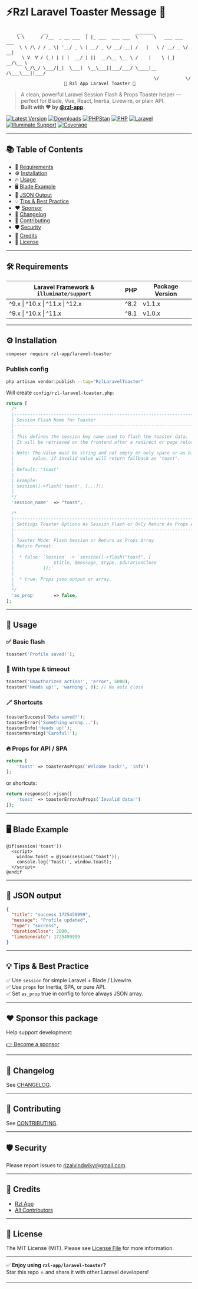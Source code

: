 # ⚡️Rzl Laravel Toaster Message 🚀

```
    __        __              _                  _______
    \ \      / /__  _ __ ___  | |_ ___  ___ ___  \      \   ___ ___  ___
     \ \ /\ / / _ \| '__/ _ \ | __/ _ \/ __/ __| /   |   \ / __/ _ \/ __|
      \ V  V / (_) | | |  __/ | ||  __/\__ \__ \ /    |    \ (_|  __/\__ \
       \_/\_/ \___/|_|  \___|  \__\___||___/___/ \____|__  /\___\___||___/
                                                        \/          \/
                      🚀 Rzl App Laravel Toaster 🚀

```

> A clean, powerful Laravel Session Flash & Props Toaster helper —  
> perfect for Blade, Vue, React, Inertia, Livewire, or plain API.  
> **Built with ❤️ by [@rzl-app](https://github.com/rzl-app).**

[![Latest Version](https://img.shields.io/packagist/v/rzl-app/laravel-toaster?style=flat-rounded&color=green)](https://packagist.org/packages/rzl-app/laravel-toaster)
[![Downloads](https://img.shields.io/packagist/dt/rzl-app/laravel-toaster?style=flat-rounded&color=blue)](https://packagist.org/packages/rzl-app/laravel-toaster)
[![PHPStan](https://img.shields.io/badge/phpstan-level%208-brightgreen?style=flat-rounded)](https://phpstan.org)
[![PHP](https://img.shields.io/badge/PHP-^8.2-blue?style=flat-rounded)](https://www.php.net)
[![Laravel](https://img.shields.io/badge/Laravel-^9.x%20|%20^10.x%20|%20^11.x%20|%20^12.x-red?style=flat-rounded)](https://laravel.com)
[![Illuminate Support](https://img.shields.io/badge/illuminate%2Fsupport-^9.x%20|%20^10.x%20|%20^11.x%20|%20^12.x-blue?style=flat-rounded)](https://packagist.org/packages/illuminate/support)
[![Coverage](https://img.shields.io/codecov/c/github/rzl-app/laravel-toaster?style=flat-rounded)](https://codecov.io/gh/rzl-app/laravel-toaster)

---

## 📚 Table of Contents

- 🚀 [Requirements](#requirements)
- ⚙️ [Installation](#installation)
- 🔥 [Usage](#usage)
- 🖥 [Blade Example](#blade-example)
- 📝 [JSON Output](#json-output)
- 💡 [Tips & Best Practice](#tips--best-practice)
- ❤️ [Sponsor](#sponsor-this-package)
- 📜 [Changelog](#changelog)
- 🤝 [Contributing](#contributing)
- 🛡 [Security](#security)
- 🙌 [Credits](#credits)
- 📄 [License](#license)

---

<h2 id="requirements">🛠 Requirements</h2>

| Laravel Framework & `illuminate/support` | PHP  | Package Version |
| ---------------------------------------- | ---- | --------------- |
| ^9.x \| ^10.x \| ^11.x \| ^12.x          | ^8.2 | v1.1.x          |
| ^9.x \| ^10.x \| ^11.x                   | ^8.1 | v1.0.x          |

---

<h2 id="installation">⚙️ Installation</h2>

```bash
composer require rzl-app/laravel-toaster
```

### Publish config

```bash
php artisan vendor:publish --tag="RzlLaravelToaster"
```

Will create `config/rzl-laravel-toaster.php`:

```php
return [
  /*
  |--------------------------------------------------------------------------
  | Session Flash Name for Toaster
  |--------------------------------------------------------------------------
  |
  | This defines the session key name used to flash the toaster data.
  | It will be retrieved on the frontend after a redirect or page reload.
  |
  | Note: The Value must be string and not empty or only space or as blank
  |       value, if invalid value will return fallback as "toast".
  |
  | Default: 'toast'
  |
  | Example:
  | session()->flash('toast', [...]);
  |
  */
  'session_name'  => "toast",

  /*
  |--------------------------------------------------------------------------
  | Settings Toaster Options As Session Flash or Only Return As Props Array.
  |--------------------------------------------------------------------------
  |
  | Toaster Mode: Flash Session or Return as Props Array
  | Return Format:
  |
  |  * false: `Session` -> `session()->flash("toast", [
  |               $title, $message, $type, $durationClose
  |           ]);`
  |
  |  * true: Props json output or array.
  |
  */
  'as_prop'       => false,
];
```

---

<h2 id="usage">🚀 Usage</h2>

### ✅ Basic flash

```php
toaster('Profile saved!');
```

### 🚀 With type & timeout

```php
toaster('Unauthorized action!', 'error', 5000);
toaster('Heads up!', 'warning', 0); // No auto close
```

### 🪄 Shortcuts

```php
toasterSuccess('Data saved!');
toasterError('Something wrong...');
toasterInfo('Heads up!');
toasterWarning('Careful!');
```

### 🔥 Props for API / SPA

```php
return [
    'toast' => toasterAsProps('Welcome back!', 'info')
];
```

or shortcuts:

```php
return response()->json([
    'toast' => toasterErrorAsProps('Invalid data!')
]);
```

---

<h2 id="blade-example">🖥 Blade Example</h2>

```blade
@if(session('toast'))
  <script>
    window.toast = @json(session('toast'));
    console.log('Toast:', window.toast);
  </script>
@endif
```

---

<h2 id="json-output">🚀 JSON output</h2>

```json
{
  "title": "success_1725459999",
  "message": "Profile updated",
  "type": "success",
  "durationClose": 2000,
  "timeGenerate": 1725459999
}
```

---

<h2 id="tips--best-practice">💡 Tips & Best Practice</h2>

✅ Use `session` for simple Laravel + Blade / Livewire.  
✅ Use `props` for Inertia, SPA, or pure API.  
✅ Set `as_prop` true in config to force always JSON array.

---

<h2 id="sponsor-this-package">❤️ Sponsor this package</h2>

Help support development:

[👉 Become a sponsor](https://github.com/sponsors/rzl-app)

---

<h2 id="changelog">📝 Changelog</h2>

See [CHANGELOG](CHANGELOG.md).

---

<h2 id="contributing">🤝 Contributing</h2>

See [CONTRIBUTING](CONTRIBUTING.md).

---

<h2 id="security">🛡 Security</h2>

Please report issues to [rizalvindwiky@gmail.com](mailto:rizalvindwiky@gmail.com).

---

<h2 id="credits">🙌 Credits</h2>

- [Rzl App](https://github.com/rzl-app)
- [All Contributors](../../contributors)

---

<h2 id="license">📜 License</h2>

The MIT License (MIT). Please see [License File](LICENSE.md) for more information.

---

✅ **Enjoy using `rzl-app/laravel-toaster`?**  
Star this repo ⭐ and share it with other Laravel developers!

---

